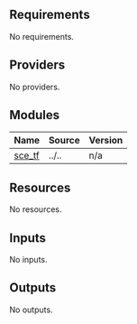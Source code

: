 <!-- BEGIN_TF_DOCS -->
## Requirements

No requirements.

## Providers

No providers.

## Modules

| Name | Source | Version |
|------|--------|---------|
| <a name="module_sce_tf"></a> [sce\_tf](#module\_sce\_tf) | ../.. | n/a |

## Resources

No resources.

## Inputs

No inputs.

## Outputs

No outputs.
<!-- END_TF_DOCS -->
